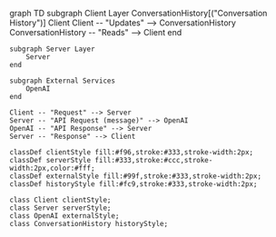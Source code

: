 graph TD
    subgraph Client Layer
        ConversationHistory[("Conversation History")]
        Client
        Client -- "Updates" --> ConversationHistory
        ConversationHistory -- "Reads" --> Client
    end

    subgraph Server Layer
        Server
    end

    subgraph External Services
        OpenAI
    end

    Client -- "Request" --> Server
    Server -- "API Request (message)" --> OpenAI
    OpenAI -- "API Response" --> Server
    Server -- "Response" --> Client

    classDef clientStyle fill:#f96,stroke:#333,stroke-width:2px;
    classDef serverStyle fill:#333,stroke:#ccc,stroke-width:2px,color:#fff;
    classDef externalStyle fill:#99f,stroke:#333,stroke-width:2px;
    classDef historyStyle fill:#fc9,stroke:#333,stroke-width:2px;

    class Client clientStyle;
    class Server serverStyle;
    class OpenAI externalStyle;
    class ConversationHistory historyStyle;

